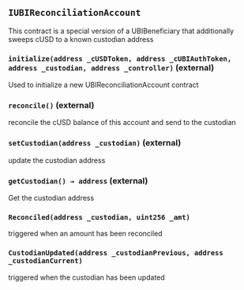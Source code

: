 ## `IUBIReconciliationAccount`



This contract is a special version of a
     UBIBeneficiary that additionally sweeps
     cUSD to a known custodian address




### `initialize(address _cUSDToken, address _cUBIAuthToken, address _custodian, address _controller)` (external)

Used to initialize a new UBIReconciliationAccount contract





### `reconcile()` (external)

reconcile the cUSD balance of this account and send to the custodian




### `setCustodian(address _custodian)` (external)

update the custodian address





### `getCustodian() → address` (external)

Get the custodian address




### `Reconciled(address _custodian, uint256 _amt)`

triggered when an amount has been reconciled





### `CustodianUpdated(address _custodianPrevious, address _custodianCurrent)`

triggered when the custodian has been updated





